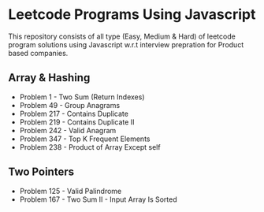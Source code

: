 # Leetcode Programs Using Javascript

This repository consists of all type (Easy, Medium & Hard) of leetcode program solutions using Javascript w.r.t interview prepration for Product based companies.

## Array & Hashing
- Problem 1 - Two Sum (Return Indexes)
- Problem 49 - Group Anagrams
- Problem 217 - Contains Duplicate
- Problem 219 - Contains Duplicate II
- Problem 242 - Valid Anagram
- Problem 347 - Top K Frequent Elements
- Problem 238 - Product of Array Except self

## Two Pointers
- Problem 125 - Valid Palindrome
- Problem 167 - Two Sum II - Input Array Is Sorted
